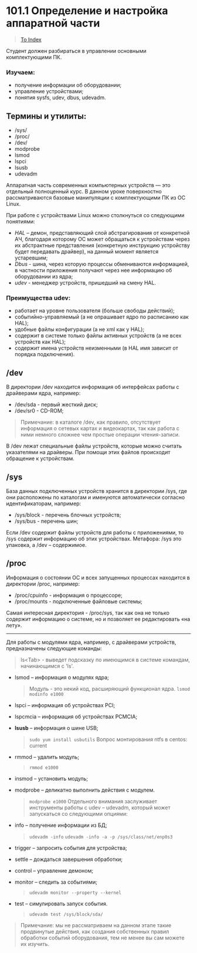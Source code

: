  # 101.1 Определение и настройка аппаратной части
 
 > [To Index](index.md)
 
 Студент должен разбираться в управлении основными комплектующими ПК.

### Изучаем:

-	получение информации об оборудовании;
-	управление устройствами;
-	понятия sysfs, udev, dbus, udevadm.

## Термины и утилиты:

-	/sys/
-	/proc/
-	/dev/
-	modprobe
-	lsmod
-	lspci
-	lsusb
-	udevadm

Аппаратная часть современных компьютерных устройств — это отдельный полноценный курс. В данном уроке поверхностно рассматриваются базовые манипуляции с комплектующими ПК из ОС Linux.

При работе с устройствами Linux можно столкнуться со следующими понятиями:

-	*HAL* – демон, представляющий слой абстрагирования от конкретной АЧ, благодаря которому ОС может обращаться к устройствам через их абстрактные представления (конкретную инструкцию устройству будет передавать драйвер), на данный момент является устаревшим;
-	*Dbus* - шина, через которую процессы обмениваются информацией, в частности  приложения получают через нее информацию об оборудовании из ядра;
-	*udev* - менеджер устройств, пришедший на смену HAL.

### Преимущества udev:

-	работает на уровне пользователя (больше свободы действий);
-	событийно-управляемый (а не опрашивает ядро по расписанию как HAL);
-	удобные файлы конфигурации (а не xml как у HAL);
-	содержит в системе только файлы активных устройств (а не всех устройств как HAL);
-	содержит имена устройств неизменными (в HAL имя зависит от порядка подключения).

## /dev

В директории /dev находится информация об интерфейсах работы с драйверами ядра, например:

- /dev/sda	 - первый жесткий диск;
- /dev/sr0	 - CD-ROM;

> Примечание: в каталоге /dev, как правило, отсутствует информация о сетевых картах и видеокартах, так как работа с ними немного сложнее чем простые операции чтения-записи.

В /dev лежат специальные файлы устройств, которые можно считать указателями на драйверы. При помощи этих файлов происходит обращение к устройствам.

## /sys

База данных подключенных устройств хранится в директории /sys, где они расположены по каталогам и именуются автоматически согласно идентификаторам, например:

- /sys/block - перечень блочных устройств;
- /sys/bus	 - перечень шин;

Если /dev содержит файлы устройств для работы с приложениями, то /sys содержит информацию об этих устройствах. Метафора: /sys это упаковка, а /dev – содержимое.

## /proc

Информация о состоянии ОС и всех запущенных процессах находится в директории /proc, например:

- /proc/cpuinfo - информация о процессоре;
- /proc/mounts - подключенные файловые системы;

Самая интересная директория - /proc/sys, так как она не только содержит информацию о системе, но и позволяет ее редактировать «на лету».

---

Для работы с модулями ядра, например, с драйверами устройств, предназначены следующие команды:

> ls\<Tab\> - выведет подсказку по имеющимся в системе командам, начинающимся с 'ls'.

-	lsmod – информация о модулях ядра;
	> Модуль - это некий код, расширяющий функционал ядра.
	> `lsmod`
	> `modinfo e1000`	
-	lspci – информация об устройствах PCI;
-	lspcmciа – информация об устройствах PCMCIA;
-	**lsusb** – информация о шине USB;
	> `sudo yum install usbutils`
	> Вопрос монтирования ntfs в centos: current
-	rmmod – удалить модуль;
	> `rmmod e1000`
-	insmod – установить модуль;
-	modprobe – деликатно выполнить действия с модулем.
	> `modprobe e1000`
Отдельного внимания заслуживает инструменты работы с udev – udevadm, который может запускаться со следующими опциями:

-	info – получение информации из БД;
	> `udevadm -info`
	> `udevadm -info -a -p /sys/class/net/enp0s3`
-	trigger	– запросить события для устройства;
-	settle	– дождаться завершения обработки;
-	control – управление демоном;
-	monitor – следить за событиями;
	> `udevadm monitor --property --kernel`
-	test – симулировать запуск события.
	> `udevadm test /sys/block/sda/`
> Примечание: мы не рассматриваем на данном этапе такие продвинутые действия, как создания собственных правил обработки событий оборудования, тем не менее вы сам можете их изучить.
